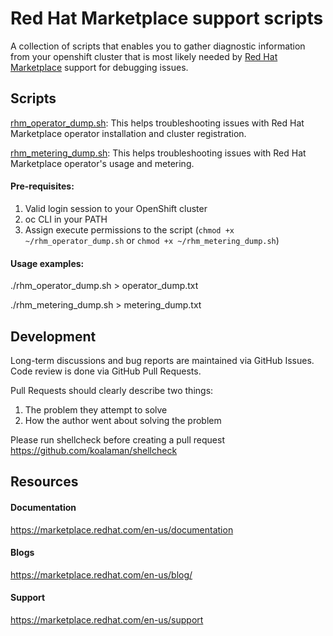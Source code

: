 # Red Hat Marketplace support scripts
A collection of scripts that enables you to gather diagnostic information from your openshift cluster that is most likely needed by [Red Hat Marketplace](https://marketplace.redhat.com/) support for debugging issues.


## Scripts
[rhm_operator_dump.sh](https://github.com/redhat-marketplace/support/blob/main/scripts/rhm_operator_dump.sh): This helps troubleshooting issues with Red Hat Marketplace operator installation and cluster registration. 

[rhm_metering_dump.sh](https://github.com/redhat-marketplace/support/blob/main/scripts/rhm_metering_dump.sh): This helps troubleshooting issues with Red Hat Marketplace operator's usage and metering.

#### Pre-requisites:
1. Valid login session to your OpenShift cluster
2. oc CLI in your PATH
3. Assign execute permissions to the script (`chmod +x ~/rhm_operator_dump.sh` or `chmod +x ~/rhm_metering_dump.sh`)

#### Usage examples:
./rhm_operator_dump.sh > operator_dump.txt

./rhm_metering_dump.sh > metering_dump.txt

## Development

Long-term discussions and bug reports are maintained via GitHub Issues. Code review is done via GitHub Pull Requests.

Pull Requests should clearly describe two things:
1. The problem they attempt to solve
2. How the author went about solving the problem

Please run shellcheck before creating a pull request
https://github.com/koalaman/shellcheck


## Resources

#### Documentation
https://marketplace.redhat.com/en-us/documentation

#### Blogs
https://marketplace.redhat.com/en-us/blog/

#### Support
https://marketplace.redhat.com/en-us/support
